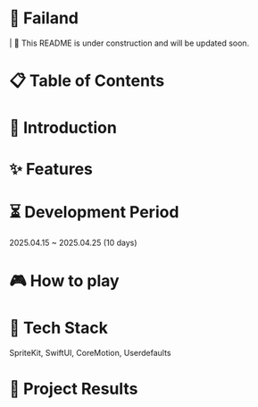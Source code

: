 # 📌 Failand
| 🚧 This README is under construction and will be updated soon.

# 📋 Table of Contents


# 🧩 Introduction


# ✨ Features


# ⏳ Development Period
2025.04.15 ~ 2025.04.25 (10 days)

# 🎮 How to play


# 🧰 Tech Stack
SpriteKit, SwiftUI, CoreMotion, Userdefaults


# 📝 Project Results
